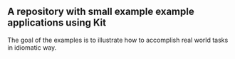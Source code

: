 ## A repository with small example example applications using Kit

The goal of the examples is to illustrate how to accomplish real world tasks in idiomatic way.
